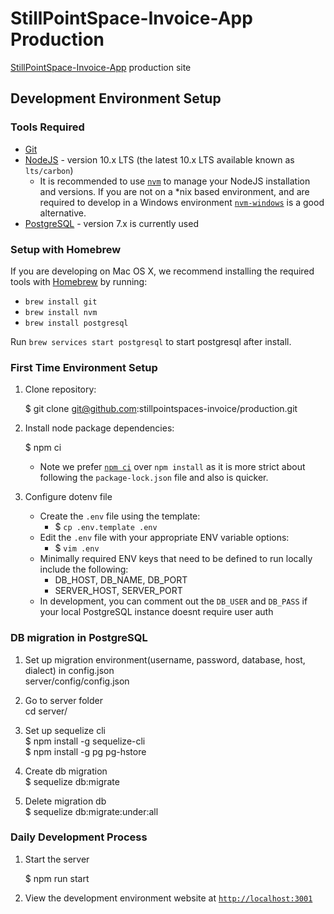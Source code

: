 # StillPointSpace-Invoice-App Production

[StillPointSpace-Invoice-App](https://stillpointspaces-invoicing.netlify.com/) production site

## Development Environment Setup

### Tools Required

* [Git](https://git-scm.com/)
* [NodeJS](https://nodejs.org/en/) - version 10.x LTS (the latest 10.x LTS available known as `lts/carbon`)
	* It is recommended to use [`nvm`](https://github.com/creationix/nvm) to manage your NodeJS installation and versions.  If you are not on a *nix based environment, and are required to develop in a Windows environment [`nvm-windows`](https://github.com/coreybutler/nvm-windows) is a good alternative.
* [PostgreSQL](https://www.postgresql.org/download/) - version 7.x is currently used

### Setup with Homebrew ###
If you are developing on Mac OS X, we recommend installing the required tools with [Homebrew](https://brew.sh/) by running:
* `brew install git`
* `brew install nvm`
* `brew install postgresql`

Run `brew services start postgresql` to start postgresql after install.

### First Time Environment Setup

1. Clone repository:

    $ git clone git@github.com:stillpointspaces-invoice/production.git

1. Install node package dependencies:

	$ npm ci

	- Note we prefer [`npm ci`](https://docs.npmjs.com/cli/ci.html) over `npm install` as it is more strict about following the `package-lock.json` file and also is quicker.

1. Configure dotenv file

    - Create the `.env` file using the template:
      * $ `cp .env.template .env`
    - Edit the `.env` file with your appropriate ENV variable options:
      * $ `vim .env`
    - Minimally required ENV keys that need to be defined to run locally include the following:
      * DB_HOST, DB_NAME, DB_PORT
      * SERVER_HOST, SERVER_PORT
    - In development, you can comment out the `DB_USER` and `DB_PASS` if your local PostgreSQL instance doesnt require user auth

### DB migration in PostgreSQL

1. Set up migration environment(username, password, database, host, dialect) in config.json  
   server/config/config.json

2. Go to server folder  
   cd server/

3. Set up sequelize cli  
  $ npm install -g sequelize-cli  
  $ npm install -g pg pg-hstore

5. Create db migration  
  $ sequelize db:migrate
  
6. Delete migration db  
  $ sequelize db:migrate:under:all

### Daily Development Process

1. Start the server  

	$ npm run start

1. View the development environment website at [`http://localhost:3001`](http://localhost:3001)

